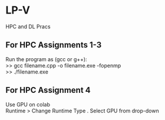 # LP-V
HPC and DL Pracs


## For HPC Assignments 1-3

Run the program as (gcc or g++): 
<br> >> gcc filename.cpp -o filename.exe -fopenmp
<br> >> ./filename.exe

## For HPC Assignment 4

Use GPU on colab
<br> Runtime > Change Runtime Type . Select GPU from drop-down
